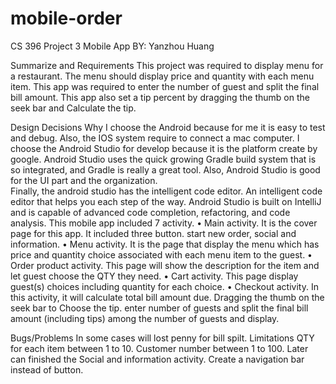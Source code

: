 # mobile-order

CS 396 Project 3
Mobile App
BY: Yanzhou Huang

Summarize and Requirements
This project was required to display menu for a restaurant. The menu should display price and quantity with each menu item. This app was required to enter the number of guest and split the final bill amount. This app also set a tip percent by dragging the thumb on the seek bar and Calculate the tip.

Design Decisions
Why I choose the Android because for me it is easy to test and debug. Also, the IOS system require to connect a mac computer. 
I choose the Android Studio for develop because it is the platform create by google. Android Studio uses the quick growing Gradle build system that is so integrated, and Gradle is really a great tool. 
Also, Android Studio is good for the UI part and the organization.  
Finally, the android studio has the intelligent code editor. An intelligent code editor that helps you each step of the way.
Android Studio is built on IntelliJ and is capable of advanced code completion, refactoring, and code analysis.
This mobile app included 7 activity.
	•	Main activity.
It is the cover page for this app. It included three button. start new order, social and information.
	•	Menu activity.
It is the page that display the menu which has price and
quantity choice associated with each menu item to the guest.
	•	Order product activity.
This page will show the description for the item and let guest choose the QTY they need.
	•	Cart activity.
This page display guest(s) choices including quantity for each choice.
	•	Checkout activity.
In this activity, it will calculate total bill amount due. Dragging the thumb on the seek bar to Choose the tip. enter number of guests and split the final bill amount (including tips) among the number of guests and display.


Bugs/Problems
In some cases will lost penny for bill spilt.
Limitations
QTY for each item between 1 to 10. Customer number between 1 to 100.
Later can finished the Social and information activity.
Create a navigation bar instead of button.



